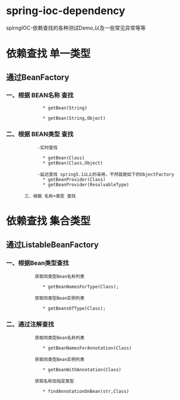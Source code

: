 # spring-ioc-dependency
spirngIOC-依赖查找的各种测试Demo,以及一些常见异常等等

#  依赖查找  单一类型
  
##       通过BeanFactory
       
###           一、根据 BEAN名称 查找
           
                  * getBean(String)
                  
                  * getBean(String,Object)
                  
###           二、根据 BEAN类型 查找
           
                -实时查找
                
                  * getBean(Class)
                  * getBean(Class,Object)
                  
                -延迟查找 spring5.1以上的采用，不然就是如下的ObjectFactory
                  * getBeanProvider(Class)
                  * getBeanProvider(ResolvableType)
                  
           三、根据 名称+类型 查找
 
 
#   依赖查找  集合类型
   
##       通过ListableBeanFactory
       
###          一、根据Bean类型查找
          
               获取同类型Bean名称列表
               
                  * getBeanNamesForType(Class);
                  
               获取同类型Bean实例列表
               
                  * getBeansOfType(Class);
###          二、通过注解查找
          
               获取同类型Bean名称列表
               
                  * getBeanNamesForAnnotation(Class)
                  
               获取同类型Bean实例列表
               
                  * getBeanWithAnnotation(Class)
                  
               获取名称加指定类型

                  * findAnnotationOnBean(str,Class)

